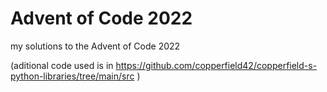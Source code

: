 # Advent of Code 2022
my solutions to the Advent of Code 2022

(aditional code used is in https://github.com/copperfield42/copperfield-s-python-libraries/tree/main/src )
